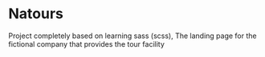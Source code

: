 # Natours
Project completely based on learning sass (scss), The landing page for the fictional company that provides the tour facility
